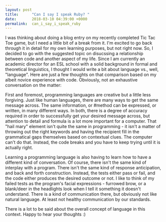 ```yaml
---
layout: post
title:      "Can I say I speak Ruby? "
date:       2018-03-10 04:39:00 +0000
permalink:  can_i_say_i_speak_ruby
---
```



I was thinking about doing a blog entry on my recently completed Tic Tac Toe game, but I need a little bit of a break from it.  I'm excited to go back through it in detail for my own learning purposes, but not right now.  So, I decided to go with the suggested topic on disucssing a relationship between code and another aspect of my life.  Since I am currently an academic director for an ESL school with a solid background in formal and theoretical linguistics,  I thought I would write a bit about language vs., well, "language".  Here are just a few thoughts on that comparison based on my albeit novice experience with code.  Obviously, not an exhaustive conversation on the matter:

First and foremost, programming languages are creative but a little less forgiving.  Just like human languages, there are many ways to get the same message across.  The same information, or #method can be expressed, or written, in many different ways.  In both, there is a degree of accuracy required in order to successfully get your desired message across, but attention to detail and formula is a lot more important for a computer.  That "hail mary" element isn't quite the same in programming - it isn't a matter of throwing out the right keywords and having the recipient fill in the grammatical gaps themselves based on contextual clues.  The computer can't do that.  Instead, the code breaks and you have to keep trying until it is actually right.  

Learning a programming language is also having to learn how to have a different kind of conversation.  Of course, there isn't the same kind of interplay with a program.  There isn't the same kind of response anticipation, and back and forth construction.  Instead, the tests either pass or fail, and the code either produces the desired outcome or not.  I like to think of my failed tests as the program's facial expressions - furrowed brow, or a blank/deer in the headlights look when I tell it something it doesn't understand.  There is a kind of communication there, but obviously not like natural language.  At least not healthy communication by our standards.  

There is a lot to be said about the overall concept of language in this context.  Happy to hear your thoughts :) 


